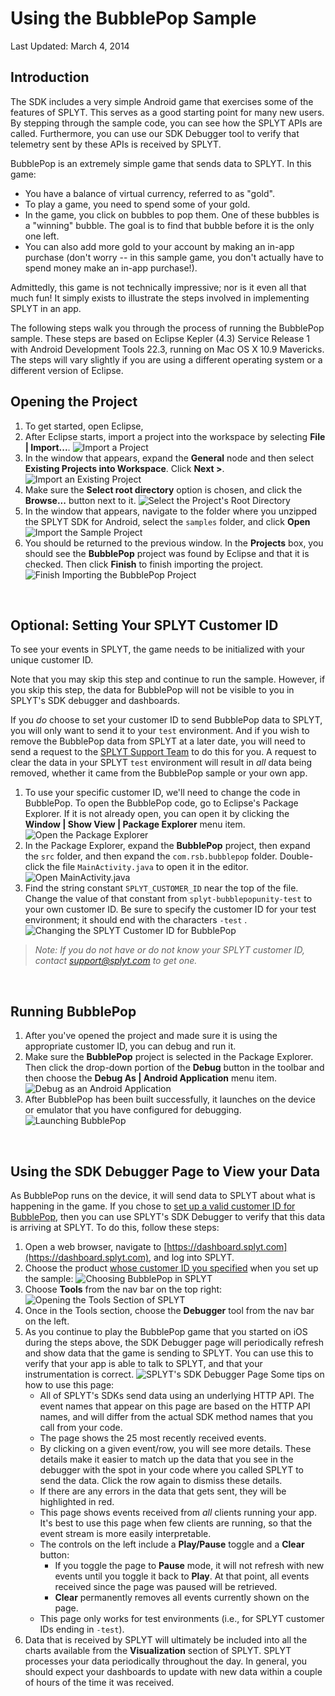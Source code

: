Using the BubblePop Sample
=========

Last Updated: March 4, 2014

<a name="introduction"></a>
## Introduction

The SDK includes a very simple Android game that exercises some of the features of SPLYT.  This serves as a good starting point for many new users.  By stepping through the sample code, you can see how the SPLYT APIs are called.  Furthermore, you can use our SDK Debugger tool to verify that telemetry sent by these APIs is received by SPLYT.

BubblePop is an extremely simple game that sends data to SPLYT.  In this game: 

* You have a balance of virtual currency, referred to as "gold". 
* To play a game, you need to spend some of your gold.
* In the game, you click on bubbles to pop them.  One of these bubbles is a "winning" bubble.  The goal is to find that bubble before it is the only one left.
* You can also add more gold to your account by making an in-app purchase (don't worry -- in this sample game, you don't actually have to spend money make an in-app purchase!).

Admittedly, this game is not technically impressive; nor is it even all that much fun!  It simply exists to illustrate the steps involved in implementing SPLYT in an app.

The following steps walk you through the process of running the BubblePop sample.  These steps are based on Eclipse Kepler (4.3) Service Release 1 with Android Development Tools 22.3, running on Mac OS X 10.9 Mavericks.  The steps will vary slightly if you are using a different operating system or a different version of Eclipse.

## Opening the Project

1. To get started, open Eclipse,
2. After Eclipse starts, import a project into the workspace by selecting **File | Import...**.
   ![Import a Project](01-file_import.png)
3. In the window that appears, expand the **General** node and then select **Existing Projects into Workspace**.  Click **Next >**.
   ![Import an Existing Project](02-import_existing.png)
4. Make sure the **Select root directory** option is chosen, and click the **Browse...** button next to it.
   ![Select the Project's Root Directory](03-select_root.png)
5. In the window that appears, navigate to the folder where you unzipped the SPLYT SDK for Android, select the `samples` folder, and click **Open**
   ![Import the Sample Project](04-select_sample_dir_as_root.png)
6. You should be returned to the previous window.  In the **Projects** box, you should see the **BubblePop** project was found by Eclipse and that it is checked.  Then click **Finish** to finish importing the project.
   ![Finish Importing the BubblePop Project](05-finish_import.png)

&nbsp; <!-- stupidity to satisfy Doxygen formatting -->

<a name="productid"></a>
## Optional: Setting Your SPLYT Customer ID

To see your events in SPLYT, the game needs to be initialized with your unique customer ID.

Note that you may skip this step and continue to run the sample. However, if you skip this step, the data for BubblePop will not be visible to you in SPLYT's SDK debugger and dashboards.

If you *do* choose to set your customer ID to send BubblePop data to SPLYT, you will only want to send it to your `test` environment.  And if you wish to remove the BubblePop data from SPLYT at a later date, you will need to send a request to the [SPLYT Support Team](mailto:support@splyt.com) to do this for you.  A request to clear the data in your SPLYT `test` environment will result in *all* data being removed, whether it came from the BubblePop sample or your own app.

1. To use your specific customer ID, we'll need to change the code in BubblePop. To open the BubblePop code, go to Eclipse's Package Explorer. If it is not already open, you can open it by clicking the **Window | Show View | Package Explorer** menu item.
    ![Open the Package Explorer](06-open_package_explorer.png)
2. In the Package Explorer, expand the **BubblePop** project, then expand the `src` folder, and then expand the `com.rsb.bubblepop` folder.  Double-click the file `MainActivity.java` to open it in the editor.
    ![Open MainActivity.java](07_open-mainactivity_java.png)
3. Find the string constant `SPLYT_CUSTOMER_ID` near the top of the file.  Change the value of that constant from `splyt-bubblepopunity-test` to your own customer ID.  Be sure to specify the customer ID for your test environment; it should end with the characters `-test` .
    ![Changing the SPLYT Customer ID for BubblePop](08-change_product_id_eclipse.png)

> <i>Note: If you do not have or do not know your SPLYT customer ID, contact [support@splyt.com](support@splyt.com) to get one.</i>

&nbsp; <!-- stupidity to satisfy Doxygen formatting -->

## Running BubblePop

1. After you've opened the project and made sure it is using the appropriate customer ID, you can debug and run it.
2. Make sure the **BubblePop** project is selected in the Package Explorer.  Then click the drop-down portion of the **Debug** button in the toolbar and then choose the **Debug As | Android Application** menu item.
   ![Debug as an Android Application](09-debug_as_android_app.png)
3. After BubblePop has been built successfully, it launches on the device or emulator that you have configured for debugging.
   ![Launching BubblePop](09-bubblepop_android_emu.png)

&nbsp; <!-- stupidity to satisfy Doxygen formatting -->

## Using the SDK Debugger Page to View your Data

As BubblePop runs on the device, it will send data to SPLYT about what is happening in the game. If you chose to [set up a valid customer ID for BubblePop](#productid), then you can use SPLYT's SDK Debugger to verify that this data is arriving at SPLYT.  To do this, follow these steps:

1. Open a web browser, navigate to [https://dashboard.splyt.com](https://dashboard.splyt.com), and log into SPLYT.
2. Choose the product [whose customer ID you specified](#productid) when you set up the sample:
    ![Choosing BubblePop in SPLYT](splyt_choose_product.png)
3. Choose **Tools** from the nav bar on the top right:
    ![Opening the Tools Section of SPLYT](splyt_choose_tools.png)
4.	Once in the Tools section, choose the **Debugger** tool from the nav bar on the left.
5.	As you continue to play the BubblePop game that you started on iOS during the steps above, the SDK Debugger page will periodically refresh and show data that the game is sending to SPLYT.  You can use this to verify that your app is able to talk to SPLYT, and that your instrumentation is correct.
    ![SPLYT's SDK Debugger Page](debugger_android.png)
    Some tips on how to use this page:
    * All of SPLYT's SDKs send data using an underlying HTTP API.  The event names that appear on this page are based on the HTTP API names, and will differ from the actual SDK method names that you call from your code.
    * The page shows the 25 most recently received events.
    * By clicking on a given event/row, you will see more details.  These details make it easier to match up the data that you see in the debugger with the spot in your code where you called SPLYT to send the data. Click the row again to dismiss these details.
    * If there are any errors in the data that gets sent, they will be highlighted in red.
    * This page shows events received from *all* clients running your app.  It's best to use this page when few clients are running, so that the event stream is more easily interpretable.
    * The controls on the left include a **Play/Pause** toggle and a **Clear** button:
    	* If you toggle the page to **Pause** mode, it will not refresh with new events until you toggle it back to **Play**.  At that point, all events received since the page was paused will be retrieved.
    	* **Clear** permanently removes all events currently shown on the page.
    * This page only works for test environments (i.e., for SPLYT customer IDs ending in `-test`).
6. Data that is received by SPLYT will ultimately be included into all the charts available from the **Visualization** section of SPLYT.  SPLYT processes your data periodically throughout the day.  In general, you should expect your dashboards to update with new data within a couple of hours of the time it was received.

